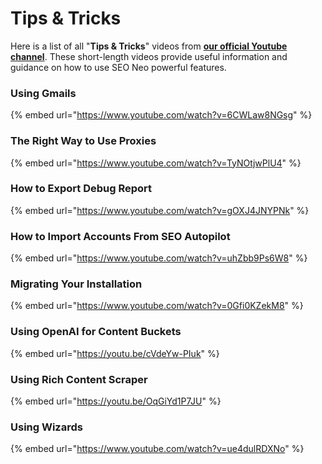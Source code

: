 # Tips & Tricks

Here is a list of all "**Tips & Tricks**" videos from [**our official Youtube channel**](https://www.youtube.com/@Stealth-Code/videos). These short-length videos provide useful information and guidance on how to use SEO Neo powerful features.

### Using Gmails

{% embed url="https://www.youtube.com/watch?v=6CWLaw8NGsg" %}

### The Right Way to Use Proxies

{% embed url="https://www.youtube.com/watch?v=TyNOtjwPlU4" %}

### How to Export Debug Report

{% embed url="https://www.youtube.com/watch?v=gOXJ4JNYPNk" %}

### How to Import Accounts From SEO Autopilot

{% embed url="https://www.youtube.com/watch?v=uhZbb9Ps6W8" %}

### Migrating Your Installation

{% embed url="https://www.youtube.com/watch?v=0Gfi0KZekM8" %}

### Using OpenAI for Content Buckets

{% embed url="https://youtu.be/cVdeYw-PIuk" %}

### Using Rich Content Scraper

{% embed url="https://youtu.be/OqGiYd1P7JU" %}

### Using Wizards

{% embed url="https://www.youtube.com/watch?v=ue4dulRDXNo" %}
